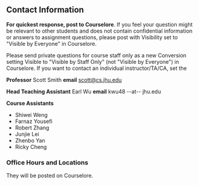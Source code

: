 ## Contact Information

**For quickest response, post to Courselore**.
If you feel your question might be relevant to other students and does not contain confidential information or answers to assignment questions, please post with Visibility set to "Visible by Everyone" in Courselore.

Please send private questions for course staff only as a new Conversion setting Visible to "Visible by Staff Only" (not "Visible by Everyone") in Courselore.  If you want to contact an individual instructor/TA/CA, set the 


**Professor** Scott Smith
**email** [scott@cs.jhu.edu](mailto:scott@cs.jhu.edu)

**Head Teaching Assistant** Earl Wu
**email** kwu48 --at-- jhu.edu

**Course Assistants**

* Shiwei Weng
* Farnaz Yousefi
* Robert Zhang
* Junjie Lei
* Zhenbo Yan
* Ricky Cheng

### Office Hours and Locations

They will be posted on Courselore.

